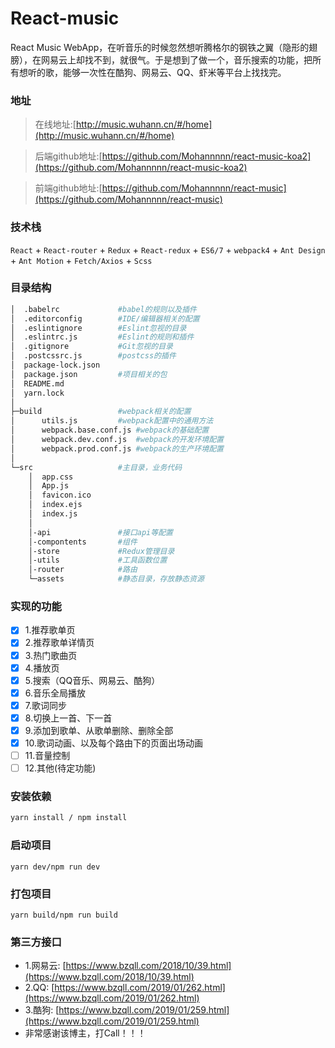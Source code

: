 # React-music
React Music WebApp，在听音乐的时候忽然想听腾格尔的钢铁之翼（隐形的翅膀），在网易云上却找不到，就很气。于是想到了做一个，音乐搜索的功能，把所有想听的歌，能够一次性在酷狗、网易云、QQ、虾米等平台上找找完。

### 地址

> 在线地址:[http://music.wuhann.cn/#/home](http://music.wuhann.cn/#/home)

> 后端github地址:[https://github.com/Mohannnnn/react-music-koa2](https://github.com/Mohannnnn/react-music-koa2)

> 前端github地址:[https://github.com/Mohannnnn/react-music](https://github.com/Mohannnnn/react-music)

### 技术栈

`React` + `React-router` + `Redux` + `React-redux` + `ES6/7` + `webpack4` + `Ant Design` + `Ant Motion` + `Fetch/Axios` + `Scss`

### 目录结构
```bash
│  .babelrc      		#babel的规则以及插件
│  .editorconfig		#IDE/编辑器相关的配置
│  .eslintignore		#Eslint忽视的目录
│  .eslintrc.js			#Eslint的规则和插件
│  .gitignore			#Git忽视的目录
│  .postcssrc.js		#postcss的插件
│  package-lock.json
│  package.json			#项目相关的包
│  README.md
│  yarn.lock
│
├─build					#webpack相关的配置
│      utils.js			#webpack配置中的通用方法
│      webpack.base.conf.js	#webpack的基础配置
│      webpack.dev.conf.js	#webpack的开发环境配置
│      webpack.prod.conf.js	#webpack的生产环境配置
│
└─src					#主目录，业务代码
    │  app.css
    │  App.js
    │  favicon.ico
    │  index.ejs
    │  index.js
    │
    │-api               #接口api等配置
    │-compontents       #组件
    │-store             #Redux管理目录
    │-utils             #工具函数位置
    │-router            #路由
    └─assets			#静态目录，存放静态资源
```
### 实现的功能
- [x] 1.推荐歌单页
- [x] 2.推荐歌单详情页
- [x] 3.热门歌曲页
- [x] 4.播放页
- [x] 5.搜索（QQ音乐、网易云、酷狗）
- [x] 6.音乐全局播放
- [x] 7.歌词同步
- [x] 8.切换上一首、下一首
- [x] 9.添加到歌单、从歌单删除、删除全部
- [x] 10.歌词动画、以及每个路由下的页面出场动画
- [ ] 11.音量控制
- [ ] 12.其他(待定功能)

### 安装依赖
```bash
yarn install / npm install
```
### 启动项目
```
yarn dev/npm run dev
```
### 打包项目
```
yarn build/npm run build
```
### 第三方接口
* 1.网易云: [https://www.bzqll.com/2018/10/39.html](https://www.bzqll.com/2018/10/39.html)
* 2.QQ: [https://www.bzqll.com/2019/01/262.html](https://www.bzqll.com/2019/01/262.html)
* 3.酷狗: [https://www.bzqll.com/2019/01/259.html](https://www.bzqll.com/2019/01/259.html)
* 非常感谢该博主，打Call！！！